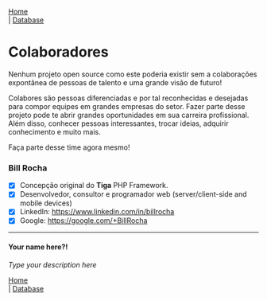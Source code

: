 [Home](https://github.com/sexcod/Tiga/tree/master/php/Lib/Doc/README.md)  
 | [Database](https://github.com/sexcod/Tiga/tree/master/php/Lib/Doc/database.md)
 
# Colaboradores  
Nenhum projeto open source como este poderia existir sem a colaborações expontânea de pessoas de talento e uma grande visão de futuro!

Colabores são pessoas diferenciadas e por tal reconhecidas e desejadas para compor equipes em grandes empresas do setor. Fazer parte desse projeto pode te abrir grandes oportunidades em sua carreira profissional. Além disso, conhecer pessoas interessantes, trocar ideias, adquirir conhecimento e muito mais.

Faça parte desse time agora mesmo!


### Bill Rocha 
- [x] Concepção original do **Tiga** PHP Framework.   
- [x] Desenvolvedor, consultor e programador web (server/client-side and mobile devices)    
- [x] LinkedIn: https://www.linkedin.com/in/billrocha    
- [x] Google: https://google.com/+BillRocha  

---
  
#### Your name here?!
_Type your description here_


[Home](https://github.com/sexcod/Tiga/tree/master/php/Lib/Doc/README.md)  
 | [Database](https://github.com/sexcod/Tiga/tree/master/php/Lib/Doc/database.md)
